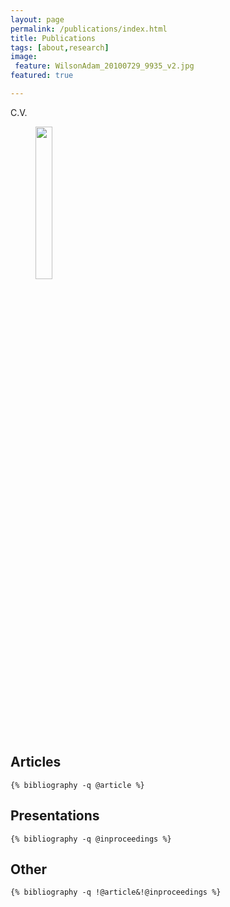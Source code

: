 ```yaml
---
layout: page
permalink: /publications/index.html
title: Publications
tags: [about,research]
image:
 feature: WilsonAdam_20100729_9935_v2.jpg
featured: true

---
```


C.V.
<figure>
	<a href="{{ site.url }}/files/Wilson_Adam_CV.pdf" ><img src="{{ site.url }}/images/Wilson_Adam_CV_thumb.png" width="25%"></a>
</figure>



## Articles

    {% bibliography -q @article %}

## Presentations

    {% bibliography -q @inproceedings %}

## Other

    {% bibliography -q !@article&!@inproceedings %}
